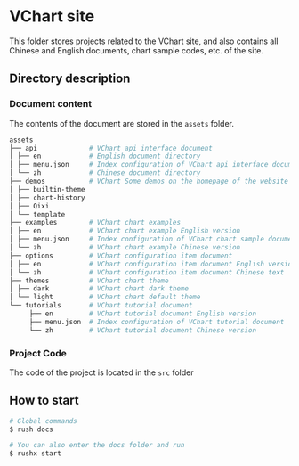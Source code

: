 # VChart site

This folder stores projects related to the VChart site, and also contains all Chinese and English documents, chart sample codes, etc. of the site.

## Directory description

### Document content

The contents of the document are stored in the `assets` folder.

```bash
assets
├── api             # VChart api interface document
│ ├── en            # English document directory
│ ├── menu.json     # Index configuration of VChart api interface document
│ └── zh            # Chinese document directory
├── demos           # VChart Some demos on the homepage of the website
│ ├── builtin-theme
│ ├── chart-history
│ ├── Qixi
│ └── template
├── examples        # VChart chart examples
│ ├── en            # VChart chart example English version
│ ├── menu.json     # Index configuration of VChart chart sample document
│ └── zh            # VChart chart example Chinese version
├── options         # VChart configuration item document
│ ├── en            # VChart configuration item document English version
│ └── zh            # VChart configuration item document Chinese text
├── themes          # VChart chart theme
│ ├── dark          # VChart chart dark theme
│ └── light         # VChart chart default theme
└── tutorials       # VChart tutorial document
     ├── en         # VChart tutorial document English version
     ├── menu.json  # Index configuration of VChart tutorial document
     └── zh         # VChart tutorial document Chinese version
```

### Project Code

The code of the project is located in the `src` folder

## How to start

```bash
# Global commands
$ rush docs

# You can also enter the docs folder and run
$ rushx start
```
